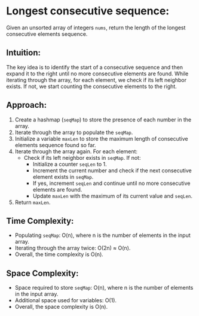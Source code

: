 # Longest consecutive sequence:
Given an unsorted array of integers `nums`, return the length of the longest consecutive elements sequence.

## Intuition:
The key idea is to identify the start of a consecutive sequence and then expand it to the right until no more consecutive elements are found. While iterating through the array, for each element, we check if its left neighbor exists. If not, we start counting the consecutive elements to the right.

## Approach:
1. Create a hashmap (`seqMap`) to store the presence of each number in the array.
2. Iterate through the array to populate the `seqMap`.
3. Initialize a variable `maxLen` to store the maximum length of consecutive elements sequence found so far.
4. Iterate through the array again. For each element:
   - Check if its left neighbor exists in `seqMap`. If not:
     - Initialize a counter `seqLen` to 1.
     - Increment the current number and check if the next consecutive element exists in `seqMap`.
     - If yes, increment `seqLen` and continue until no more consecutive elements are found.
     - Update `maxLen` with the maximum of its current value and `seqLen`.
5. Return `maxLen`.

## Time Complexity:
- Populating `seqMap`: O(n), where n is the number of elements in the input array.
- Iterating through the array twice: O(2n) ≈ O(n).
- Overall, the time complexity is O(n).

## Space Complexity:
- Space required to store `seqMap`: O(n), where n is the number of elements in the input array.
- Additional space used for variables: O(1).
- Overall, the space complexity is O(n).